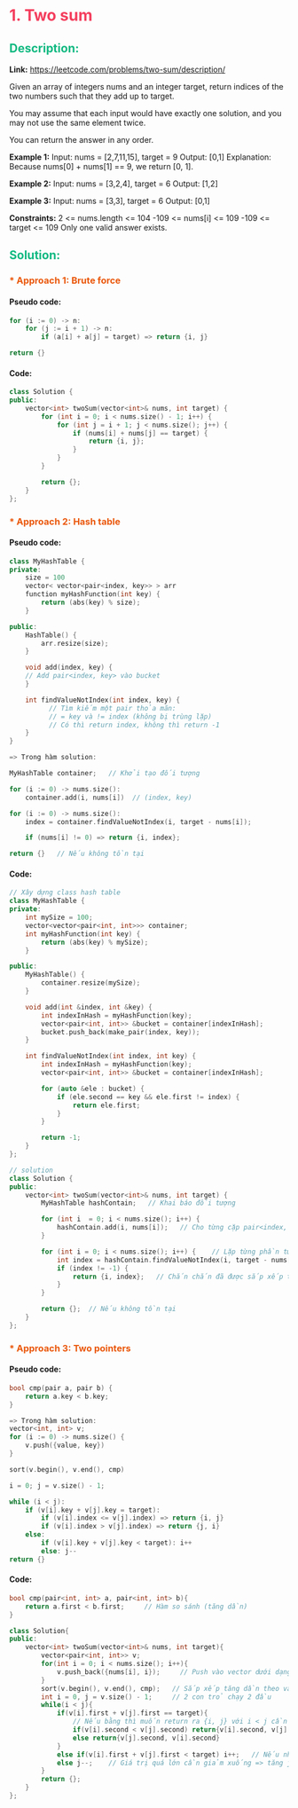 # <span style="color: #f43f5e" >1. Two sum</span>

## <span style="color: #10b981">Description:</span>
**Link:** https://leetcode.com/problems/two-sum/description/

Given an array of integers nums and an integer target, return indices of the two numbers such that they add up to target.

You may assume that each input would have exactly one solution, and you may not use the same element twice.

You can return the answer in any order.
 

<strong>Example 1:</strong>
Input: nums = [2,7,11,15], target = 9
Output: [0,1]
Explanation: Because nums[0] + nums[1] == 9, we return [0, 1].

<strong>Example 2:</strong>
Input: nums = [3,2,4], target = 6
Output: [1,2]

<strong>Example 3:</strong>
Input: nums = [3,3], target = 6
Output: [0,1]
 

<strong>Constraints:</strong>
2 <= nums.length <= 104
-109 <= nums[i] <= 109
-109 <= target <= 109
Only one valid answer exists.

## <span style="color: #10b981">Solution:</span>

### <span style="color: #ea580c">* Approach 1: Brute force</span>
#### Pseudo code:
```cpp
for (i := 0) -> n:
    for (j := i + 1) -> n:
        if (a[i] + a[j] = target) => return {i, j}

return {}
```

#### Code:
```cpp
class Solution {
public:
    vector<int> twoSum(vector<int>& nums, int target) {
        for (int i = 0; i < nums.size() - 1; i++) {
            for (int j = i + 1; j < nums.size(); j++) {
                if (nums[i] + nums[j] == target) {
                    return {i, j};
                }
            }
        }

        return {};
    }
};
```


### <span style="color: #ea580c">* Approach 2: Hash table</span>
#### Pseudo code:
```cpp
class MyHashTable {
private:
    size = 100
    vector< vector<pair<index, key>> > arr
    function myHashFunction(int key) {
        return (abs(key) % size);
    }

public:
    HashTable() {
        arr.resize(size);
    }

    void add(index, key) {
    // Add pair<index, key> vào bucket
    }

    int findValueNotIndex(int index, key) {
          // Tìm kiếm một pair thỏa mãn:
          // = key và != index (không bị trùng lặp)
          // Có thì return index, không thì return -1
	}
}

=> Trong hàm solution:

MyHashTable container;   // Khởi tạo đối tượng

for (i := 0) -> nums.size():
    container.add(i, nums[i])  // (index, key)

for (i := 0) -> nums.size():
    index = container.findValueNotIndex(i, target - nums[i]);

    if (nums[i] != 0) => return {i, index};

return {}   // Nếu không tồn tại
```

#### Code:
```cpp
// Xây dựng class hash table
class MyHashTable {
private:
    int mySize = 100;
    vector<vector<pair<int, int>>> container;
    int myHashFunction(int key) {
        return (abs(key) % mySize);
    }

public:
    MyHashTable() {
        container.resize(mySize);
    }

    void add(int &index, int &key) {
        int indexInHash = myHashFunction(key);
        vector<pair<int, int>> &bucket = container[indexInHash];
        bucket.push_back(make_pair(index, key));
    }

    int findValueNotIndex(int index, int key) {
        int indexInHash = myHashFunction(key);
        vector<pair<int, int>> &bucket = container[indexInHash];

        for (auto &ele : bucket) {
            if (ele.second == key && ele.first != index) {
                return ele.first;
            }
        }

        return -1;
    }
};

// solution
class Solution {
public:
    vector<int> twoSum(vector<int>& nums, int target) {
        MyHashTable hashContain;   // Khai báo đối tượng

        for (int i  = 0; i < nums.size(); i++) {
            hashContain.add(i, nums[i]);   // Cho từng cặp pair<index, key> vào trong hash table
        }

        for (int i = 0; i < nums.size(); i++) {    // Lặp từng phần tử
            int index = hashContain.findValueNotIndex(i, target - nums[i]);    // Tìm trong hash table có tồn tại phần tử + nums[i] = target không
            if (index != -1) {
                return {i, index};   // Chắn chắn đã được sắp xếp theo thứ tự i < index
            }
        }

        return {};  // Nếu không tồn tại
    }
};
```

### <span style="color: #ea580c">* Approach 3: Two  pointers</span>
#### Pseudo code:
```cpp
bool cmp(pair a, pair b) {
    return a.key < b.key;
}

=> Trong hàm solution:
vector<int, int> v;
for (i := 0) -> nums.size() {
    v.push({value, key})
}

sort(v.begin(), v.end(), cmp)

i = 0; j = v.size() - 1;

while (i < j):
    if (v[i].key + v[j].key = target):
        if (v[i].index <= v[j].index) => return {i, j}
        if (v[i].index > v[j].index) => return {j, i}
    else:
        if (v[i].key + v[j].key < target): i++
        else: j--
return {}
```

#### Code:
```cpp
bool cmp(pair<int, int> a, pair<int, int> b){
    return a.first < b.first;     // Hàm so sánh (tăng dần)
}

class Solution{
public:
    vector<int> twoSum(vector<int>& nums, int target){
        vector<pair<int, int>> v;
        for(int i = 0; i < nums.size(); i++){
            v.push_back({nums[i], i});     // Push vào vector dưới dạng (value, key)
        }
        sort(v.begin(), v.end(), cmp);   // Sắp xếp tăng dần theo value
        int i = 0, j = v.size() - 1;     // 2 con trỏ chạy 2 đầu
        while(i < j){
            if(v[i].first + v[j].first == target){
                // Nếu bằng thì muốn return ra {i, j} với i < j cần so sánh index nào trước
                if(v[i].second < v[j].second) return{v[i].second, v[j].second};
                else return{v[j].second, v[i].second}
            }
            else if(v[i].first + v[j].first < target) i++;   // Nếu nhỏ hơn target nghĩa là cần tăng thêm giá trị => tăng i
            else j--;    // Giá trị quá lớn cần giảm xuống => tăng j
        }
        return {};
    }
};
```
